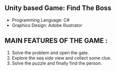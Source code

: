 ## Unity based Game: Find The Boss
    
* Programming Language: C#
* Graphics Design: Adobe Illustrator

## MAIN FEATURES OF THE GAME : 
1.	Solve the problem and open the gate.
2.	Explore the sea side view and collect some clue. 
3.	Solve the puzzle and finally find the person.

